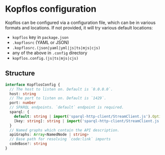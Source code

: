 # Kopflos configuration

Kopflos can be configured via a configuration file, which can be in various formats and locations. If not provided, it will try various default locations:

- `kopflos` key in `package.json`
- `.kopflosrc` (YAML or JSON)
- `.kopflosrc.(json|yaml|yml|js|ts|mjs|cjs)`
- any of the above in `.config` directory
- `kopflos.config.(js|ts|mjs|cjs)`

## Structure

```ts
interface KopflosConfig {
  // The host to listen on. Default is `0.0.0.0`.
  host: string  
  // The port to listen on. Default is `1429`.
  port: number
  // SPARQL endpoints. `default` endpoint is required.
  sparql: {
    default: string | import('sparql-http-client/StreamClient.js').Options
    [key: string]: string | import('sparql-http-client/StreamClient.js').Options
  }
  // Named graphs which contain the API description.
  apiGraphs: Array<NamedNode | string>
  // Base path for resolving `code:link` imports
  codeBase?: string
}
```
